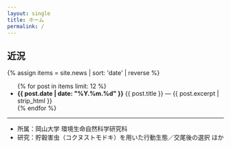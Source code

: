 ```yaml
---
layout: single
title: ホーム
permalink: /
---
```


## 近況

{% assign items = site.news | sort: 'date' | reverse %}
<ul>
{% for post in items limit: 12 %}
  <li><strong>{{ post.date | date: "%Y.%m.%d" }}</strong> {{ post.title }} — {{ post.excerpt | strip_html }}</li>
{% endfor %}
</ul>

---

- 所属：岡山大学 環境生命自然科学研究科
- 研究：貯穀害虫（コクヌストモドキ）を用いた行動生態／交尾後の選択 ほか
